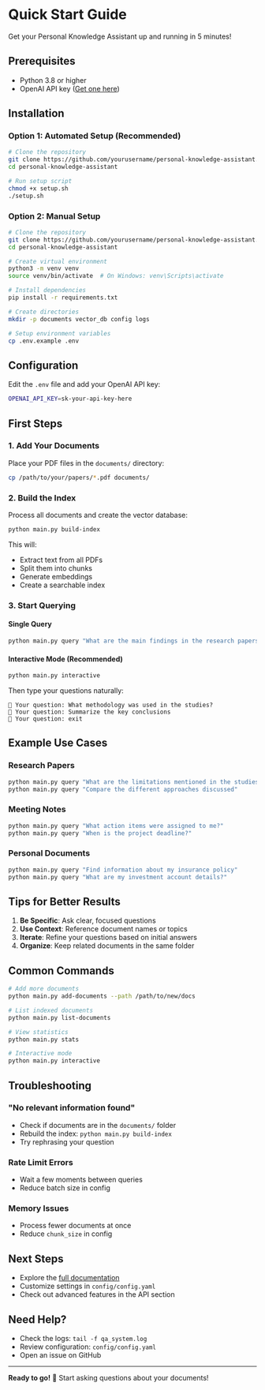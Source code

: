 # Quick Start Guide

Get your Personal Knowledge Assistant up and running in 5 minutes!

## Prerequisites

- Python 3.8 or higher
- OpenAI API key ([Get one here](https://platform.openai.com/api-keys))

## Installation

### Option 1: Automated Setup (Recommended)

```bash
# Clone the repository
git clone https://github.com/yourusername/personal-knowledge-assistant.git
cd personal-knowledge-assistant

# Run setup script
chmod +x setup.sh
./setup.sh
```

### Option 2: Manual Setup

```bash
# Clone the repository
git clone https://github.com/yourusername/personal-knowledge-assistant.git
cd personal-knowledge-assistant

# Create virtual environment
python3 -m venv venv
source venv/bin/activate  # On Windows: venv\Scripts\activate

# Install dependencies
pip install -r requirements.txt

# Create directories
mkdir -p documents vector_db config logs

# Setup environment variables
cp .env.example .env
```

## Configuration

Edit the `.env` file and add your OpenAI API key:

```bash
OPENAI_API_KEY=sk-your-api-key-here
```

## First Steps

### 1. Add Your Documents

Place your PDF files in the `documents/` directory:

```bash
cp /path/to/your/papers/*.pdf documents/
```

### 2. Build the Index

Process all documents and create the vector database:

```bash
python main.py build-index
```

This will:
- Extract text from all PDFs
- Split them into chunks
- Generate embeddings
- Create a searchable index

### 3. Start Querying

#### Single Query

```bash
python main.py query "What are the main findings in the research papers?"
```

#### Interactive Mode (Recommended)

```bash
python main.py interactive
```

Then type your questions naturally:

```
💬 Your question: What methodology was used in the studies?
💬 Your question: Summarize the key conclusions
💬 Your question: exit
```

## Example Use Cases

### Research Papers

```bash
python main.py query "What are the limitations mentioned in the studies?"
python main.py query "Compare the different approaches discussed"
```

### Meeting Notes

```bash
python main.py query "What action items were assigned to me?"
python main.py query "When is the project deadline?"
```

### Personal Documents

```bash
python main.py query "Find information about my insurance policy"
python main.py query "What are my investment account details?"
```

## Tips for Better Results

1. **Be Specific**: Ask clear, focused questions
2. **Use Context**: Reference document names or topics
3. **Iterate**: Refine your questions based on initial answers
4. **Organize**: Keep related documents in the same folder

## Common Commands

```bash
# Add more documents
python main.py add-documents --path /path/to/new/docs

# List indexed documents
python main.py list-documents

# View statistics
python main.py stats

# Interactive mode
python main.py interactive
```

## Troubleshooting

### "No relevant information found"

- Check if documents are in the `documents/` folder
- Rebuild the index: `python main.py build-index`
- Try rephrasing your question

### Rate Limit Errors

- Wait a few moments between queries
- Reduce batch size in config

### Memory Issues

- Process fewer documents at once
- Reduce `chunk_size` in config

## Next Steps

- Explore the [full documentation](README.md)
- Customize settings in `config/config.yaml`
- Check out advanced features in the API section

## Need Help?

- Check the logs: `tail -f qa_system.log`
- Review configuration: `config/config.yaml`
- Open an issue on GitHub

---

**Ready to go!** 🚀 Start asking questions about your documents!
